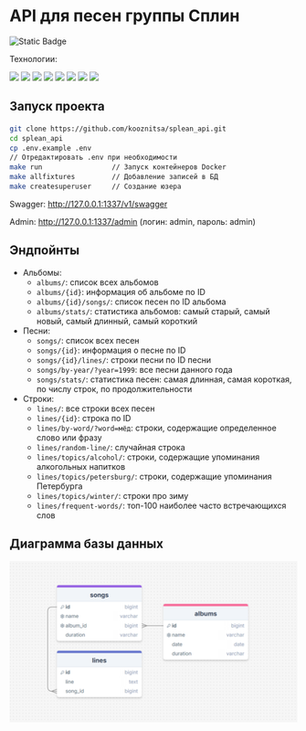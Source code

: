 # API для песен группы Сплин

![Static Badge](https://img.shields.io/badge/development-finished-green)

Технологии:

<img src="https://img.shields.io/badge/Python-800000?style=for-the-badge&logo=python&logoColor=white"/> <img src="https://img.shields.io/badge/Django-A52A2A?style=for-the-badge&logo=django&logoColor=white"/> <img src="https://img.shields.io/badge/DRF-A52A2A?style=for-the-badge"/> <img src="https://img.shields.io/badge/PostgreSQL-A0522D?style=for-the-badge&logo=PostgreSQL&logoColor=white"/> <img src="https://img.shields.io/badge/Pytest-8B4513?style=for-the-badge&logo=Pytest&logoColor=white"/> <img src="https://img.shields.io/badge/NGINX-BDB76B?style=for-the-badge&logo=NGINX&logoColor=white"/>  <img src="https://img.shields.io/badge/Docker-9a7b4d?style=for-the-badge&logo=Docker&logoColor=white"/> <img src="https://img.shields.io/badge/Elasticsearch-9a7b4d?style=for-the-badge&logo=Elasticsearch&logoColor=white"/>

## Запуск проекта

```bash
git clone https://github.com/kooznitsa/splean_api.git
cd splean_api
cp .env.example .env
// Отредактировать .env при необходимости
make run                 // Запуск контейнеров Docker
make allfixtures         // Добавление записей в БД
make createsuperuser     // Создание юзера
```

Swagger: http://127.0.0.1:1337/v1/swagger

Admin: http://127.0.0.1:1337/admin (логин: admin, пароль: admin)

## Эндпойнты

- Альбомы:
  - ```albums/```: список всех альбомов
  - ```albums/{id}```: информация об альбоме по ID
  - ```albums/{id}/songs/```: список песен по ID альбома
  - ```albums/stats/```: статистика альбомов: самый старый, самый новый, самый длинный, самый короткий
- Песни:
  - ```songs/```: список всех песен
  - ```songs/{id}```: информация о песне по ID
  - ```songs/{id}/lines/```: строки песни по ID песни
  - ```songs/by-year/?year=1999```: все песни данного года
  - ```songs/stats/```: статистика песен: самая длинная, самая короткая, по числу строк, по продолжительности
- Строки:
  - ```lines/```: все строки всех песен
  - ```lines/{id}```: строка по ID
  - ```lines/by-word/?word=мёд```: строки, содержащие определенное слово или фразу
  - ```lines/random-line/```: случайная строка
  - ```lines/topics/alcohol/```: строки, содержащие упоминания алкогольных напитков
  - ```lines/topics/petersburg/```: строки, содержащие упоминания Петербурга
  - ```lines/topics/winter/```: строки про зиму
  - ```lines/frequent-words/```: топ-100 наиболее часто встречающихся слов

## Диаграмма базы данных

![Диаграмма базы данных](https://raw.githubusercontent.com/kooznitsa/splean_api/refs/heads/main/sql_diagram.png)
